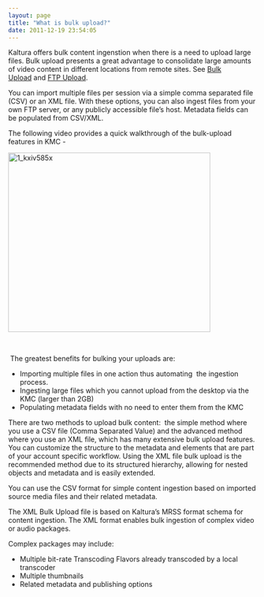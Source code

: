```yaml
---
layout: page
title: "What is bulk upload?"
date: 2011-12-19 23:54:05
---
```


<div>
  <p>
    Kaltura offers bulk content ingenstion when there is a need to upload large files. Bulk upload presents a great advantage to consolidate large amounts of video content in different locations from remote sites. See <a href="{{site.url}}/documentation/Knowledge/what-xml-bulk-upload.html" target="_blank" title="What is XML bulk upload">Bulk Upload</a> and <a href="{{site.url}}/documentation/Knowledge/what-bulk-upload-and-ftp-content-ingestion.html" target="_blank" title="What is bulk and FTP upload">FTP Upload</a>.
  </p>
</div>

<span>You can import multiple files per session via a simple comma separated file (CSV) or an XML file. With these options, you can also ingest files from your own FTP server, or any publicly accessible file’s host. </span><span>Metadata fields can be populated from CSV/XML</span><span>.</span>

<span>The following video provides a quick walkthrough of the bulk-upload features in KMC - </span>

<span><img id="kaltura" src="http://cdnbakmi.kaltura.com/p/811441/sp/81144100/thumbnail/entry_id/1_kxiv585x/version/100006/type/1/width/410/height/364" border="0" alt="1_kxiv585x" width="410" height="364" /></span>

<span> </span>

 The greatest benefits for bulking your uploads are:

*   Importing multiple files in one action thus automating  the ingestion process.
*   Ingesting large files which you cannot upload from the desktop via the KMC (larger than 2GB)
*   Populating metadata fields with no need to enter them from the KMC

There are two methods to upload bulk content:  the simple method where you use a CSV file (Comma Separated Value) and the advanced method where you use an XML file, which has many extensive bulk upload features. You can customize the structure to the metadata and elements that are part of your account specific workflow. Using the XML file bulk upload is the recommended method due to its structured hierarchy, allowing for nested objects and metadata and is easily extended.

<span>You can use the CSV format for simple content ingestion based on imported source media files and their related metadata.</span>

<span>The XML Bulk Upload file is based on Kaltura’s MRSS format schema for content ingestion. The XML format enables bulk ingestion of complex video or audio packages. </span>

<span>Complex packages may include:</span>

*   Multiple bit-rate Transcoding Flavors already transcoded by a local transcoder
*   Multiple thumbnails
*   Related metadata and publishing options

 

 

<span style="color: #666560; font-family: Arial, sans-serif; font-size: small;"> </span>
